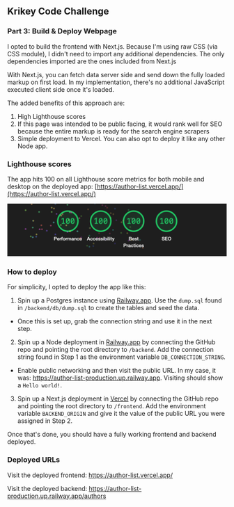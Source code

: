 ## Krikey Code Challenge

### Part 3: Build & Deploy Webpage

I opted to build the frontend with Next.js. Because I'm using raw CSS (via CSS module), I didn't need to import any additional dependencies. The only dependencies imported are the ones included from Next.js

With Next.js, you can fetch data server side and send down the fully loaded markup on first load. In my implementation, there's no additional JavaScript executed client side once it's loaded.

The added benefits of this approach are:

1. High Lighthouse scores
2. If this page was intended to be public facing, it would rank well for SEO because the entire markup is ready for the search engine scrapers
3. Simple deployment to Vercel. You can also opt to deploy it like any other Node app.

### Lighthouse scores

The app hits 100 on all Lighthouse score metrics for both mobile and desktop on the deployed app: [https://author-list.vercel.app/](https://author-list.vercel.app/)

<img src="images/lighthouse_scores.png" >

### How to deploy

For simplicity, I opted to deploy the app like this:

1. Spin up a Postgres instance using [Railway.app](https://railway.app/). Use the `dump.sql` found in `/backend/db/dump.sql` to create the tables and seed the data.

- Once this is set up, grab the connection string and use it in the next step.

2. Spin up a Node deployment in [Railway.app](https://railway.app/) by connecting the GitHub repo and pointing the root directory to `/backend`. Add the connection string found in Step 1 as the environment variable `DB_CONNECTION_STRING`.

- Enable public networking and then visit the public URL. In my case, it was: https://author-list-production.up.railway.app. Visiting should show a `Hello world!`.

3. Spin up a Next.js deployment in [Vercel](https://vercel.com/) by connecting the GitHub repo and pointing the root directory to `/frontend`. Add the environment variable `BACKEND_ORIGIN` and give it the value of the public URL you were assigned in Step 2.

Once that's done, you should have a fully working frontend and backend deployed.

### Deployed URLs

Visit the deployed frontend: https://author-list.vercel.app/

Visit the deployed backend: https://author-list-production.up.railway.app/authors
